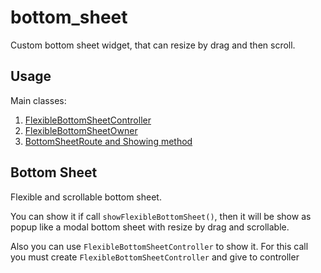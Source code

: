 # bottom_sheet

Custom bottom sheet widget, that can resize by drag and then scroll.

## Usage

Main classes:
1. [FlexibleBottomSheetController](lib/src/flexible_bottom_sheet_controller.dart)
2. [FlexibleBottomSheetOwner](lib/src/flexible_bottom_sheet_owner.dart)
3. [BottomSheetRoute and Showing method](lib/src/flexible_bottom_sheet_route.dart)

## Bottom Sheet

Flexible and scrollable bottom sheet.

You can show it if call `showFlexibleBottomSheet()`, then it will be show as popup like a modal
bottom sheet with resize by drag and scrollable.

Also you can use `FlexibleBottomSheetController` to show it.
For this call you must create `FlexibleBottomSheetController` and give to controller 